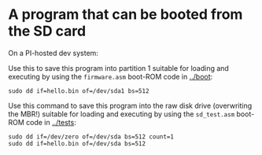 # A program that can be booted from the SD card

On a PI-hosted dev system:

Use this to save this program into partition 1 suitable for loading and executing by using the `firmware.asm` boot-ROM code in [../boot](../boot):


    sudo dd if=hello.bin of=/dev/sda1 bs=512

Use this command to save this program into the raw disk drive (overwriting the MBR!) suitable for loading and executing by using the `sd_test.asm` boot-ROM code in [../tests](../tests):

    sudo dd if=/dev/zero of=/dev/sda bs=512 count=1
    sudo dd if=hello.bin of=/dev/sda bs=512
